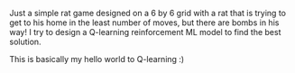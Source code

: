 Just a simple rat game designed on a 6 by 6 grid with a rat that is trying to get to his home in the least number of moves, 
but there are bombs in his way! I try to design a Q-learning reinforcement ML model to find the best solution. 

This is basically my hello world to Q-learning :)

